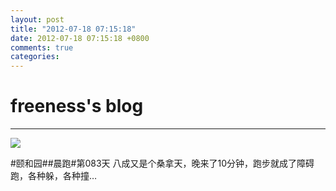 ```yaml
---
layout: post
title: "2012-07-18 07:15:18"
date: 2012-07-18 07:15:18 +0800
comments: true
categories: 
---
```


# freeness's blog

----------

![](http://okqmqrbgo.bkt.clouddn.com/201207180715181.jpg)

>
\#颐和园\#\#晨跑\#第083天 八成又是个桑拿天，晚来了10分钟，跑步就成了障碍跑，各种躲，各种撞…